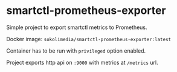 # smartctl-prometheus-exporter

Simple project to export smartctl metrics to Prometheus.

Docker image: `sokolimedia/smartctl-prometheus-exporter:latest`

Container has to be run with `privileged` option enabled.

Project exports http api on `:9000` with metrics at `/metrics` url.

